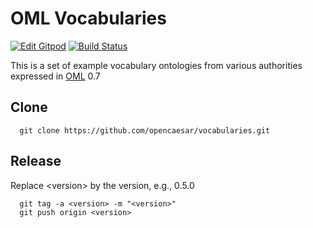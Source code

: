# OML Vocabularies

[![Edit Gitpod](https://img.shields.io/badge/Gitpod-edit-blue?logo=gitpod)](https://gitpod.io/#https://github.com/opencaesar/vocabularies) 
[![Build Status](https://travis-ci.org/opencaesar/vocabularies.svg?branch=master)](https://travis-ci.org/opencaesar/vocabularies)

This is a set of example vocabulary ontologies from various authorities expressed in [OML](https://github.com/opencaesar/oml) 0.7

## Clone
```
  git clone https://github.com/opencaesar/vocabularies.git
```
## Release

Replace \<version\> by the version, e.g., 0.5.0
```
  git tag -a <version> -m "<version>"
  git push origin <version>
```
